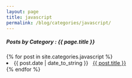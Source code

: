 ```yaml
---
layout: page
title: javascript
permalink: /blog/categories/javascript/
---
```


<h5> Posts by Category : {{ page.title }} </h5>

<div class="card">
{% for post in site.categories.javascript %}
 <li class="category-posts"><span>{{ post.date | date_to_string }}</span> &nbsp; <a href="{{ post.url }}">{{ post.title }}</a></li>
{% endfor %}
</div>
